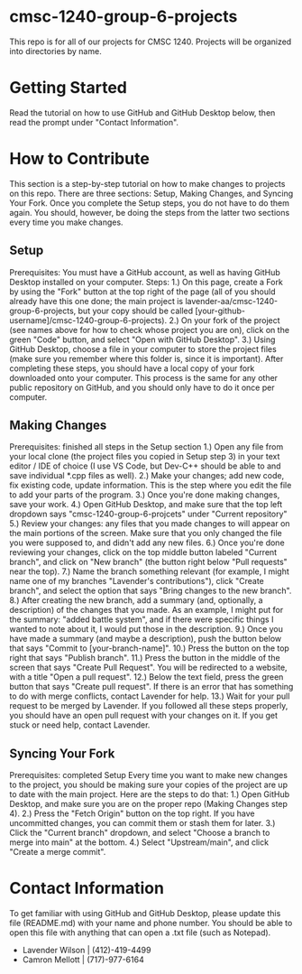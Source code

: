 # cmsc-1240-group-6-projects
This repo is for all of our projects for CMSC 1240.
Projects will be organized into directories by name.

# Getting Started
Read the tutorial on how to use GitHub and GitHub Desktop below, then read the prompt under "Contact Information". 

# How to Contribute
This section is a step-by-step tutorial on how to make changes to projects on this repo. There are three sections: Setup, Making Changes, and Syncing Your Fork. Once you complete the Setup steps, you do not have to do them again. You should, however, be doing the steps from the latter two sections every time you make changes.

## Setup
Prerequisites: You must have a GitHub account, as well as having GitHub Desktop installed on your computer. 
Steps:
1.) On this page, create a Fork by using the "Fork" button at the top right of the page (all of you should already have this one done; the main project is lavender-aa/cmsc-1240-group-6-projects, but your copy should be called [your-github-username]/cmsc-1240-group-6-projects).
2.) On your fork of the project (see names above for how to check whose project you are on), click on the green "Code" button, and select "Open with GitHub Desktop". 
3.) Using GitHub Desktop, choose a file in your computer to store the project files (make sure you remember where this folder is, since it is important). 
After completing these steps, you should have a local copy of your fork downloaded onto your computer. This process is the same for any other public repository on GitHub, and you should only have to do it once per computer.

## Making Changes
Prerequisites: finished all steps in the Setup section
1.) Open any file from your local clone (the project files you copied in Setup step 3) in your text editor / IDE of choice (I use VS Code, but Dev-C++ should be able to and save individual *.cpp files as well).
2.) Make your changes; add new code, fix existing code, update information. This is the step where you edit the file to add your parts of the program. 
3.) Once you're done making changes, save your work.
4.) Open GitHub Desktop, and make sure that the top left dropdown says "cmsc-1240-group-6-projcets" under "Current repository"
5.) Review your changes: any files that you made changes to will appear on the main portions of the screen. Make sure that you only changed the file you were supposed to, and didn't add any new files. 
6.) Once you're done reviewing your changes, click on the top middle button labeled "Current branch", and click on "New branch" (the button right below "Pull requests" near the top). 
7.) Name the branch something relevant (for example, I might name one of my branches "Lavender's contributions"), click "Create branch", and select the option that says "Bring changes to the new branch". 
8.) After creating the new branch, add a summary (and, optionally, a description) of the changes that you made. As an example, I might put for the summary: "added battle system", and if there were specific things I wanted to note about it, I would put those in the description.
9.) Once you have made a summary (and maybe a description), push the button below that says "Commit to [your-branch-name]". 
10.) Press the button on the top right that says "Publish branch". 
11.) Press the button in the middle of the screen that says "Create Pull Request". You will be redirected to a website, with a title "Open a pull request". 
12.) Below the text field, press the green button that says "Create pull request". If there is an error that has something to do with merge conflicts, contact Lavender for help. 
13.) Wait for your pull request to be merged by Lavender.
If you followed all these steps properly, you should have an open pull request with your changes on it. If you get stuck or need help, contact Lavender. 

## Syncing Your Fork
Prerequisites: completed Setup
Every time you want to make new changes to the project, you should be making sure your copies of the project are up to date with the main project. Here are the steps to do that:
1.) Open GitHub Desktop, and make sure you are on the proper repo (Making Changes step 4).
2.) Press the "Fetch Origin" button on the top right. If you have uncommitted changes, you can commit them or stash them for later. 
3.) Click the "Current branch" dropdown, and select "Choose a branch to merge into main" at the bottom.
4.) Select "Upstream/main", and click "Create a merge commit". 

# Contact Information
To get familiar with using GitHub and GitHub Desktop, please update this file (README.md) with your name and phone number. You should be able to open this file with anything that can open a .txt file (such as Notepad).
- Lavender Wilson | (412)-419-4499
- Camron Mellott | (717)-977-6164